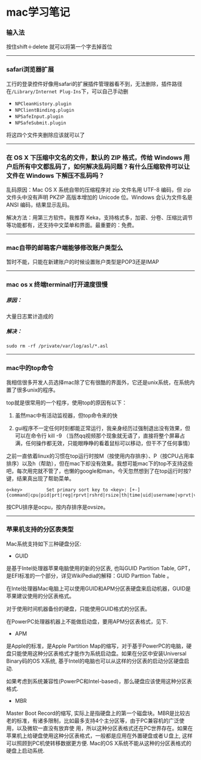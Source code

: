 mac学习笔记
===========

### 输入法

按住shift＋delete 就可以将第一个字去掉首位

---

### safari浏览器扩展

工行的登录控件好像用safari的扩展插件管理器看不到，无法删除，插件路径在`/Library/Internet Plug-Ins`下，可以自己手动删

* `NPCleanHistory.plugin`
* `NPClientBinding.plugin`
* `NPSafeInput.plugin`
* `NPSafeSubmit.plugin`

将这四个文件夹删除应该就可以了

---

### 在 OS X 下压缩中文名的文件，默认的 ZIP 格式，传给 Windows 用户后所有中文都乱码了，如何解决乱码问题？有什么压缩软件可以让文件在 Windows 下解压不乱码吗？

乱码原因：Mac OS X 系统自带的压缩程序对 zip 文件名用 UTF-8 编码，但 zip 文件头中没有声明 PKZIP 高版本增加的 Unicode 位。Windows 会认为文件名是 ANSI 编码，结果显示乱码。

解决方法：用第三方软件。我推荐 Keka，支持格式多，加密、分卷、压缩比调节等功能都有，还支持中文菜单和界面。最重要的：免费。

---

### mac自带的邮箱客户端能够修改账户类型么

暂时不能，只能在新建账户的时候设置账户类型是POP3还是IMAP

---

### mac os x 终端terminal打开速度很慢

##### 原因：

大量日志累计造成的

##### 解决：

    sudo rm -rf /private/var/log/asl/*.asl

---

### mac中的top命令

我相信很多开发人员选择mac除了它有很酷的界面外，它还是unix系统，在系统内置了很多unix的程序。

top就是很常用的一个程序，使用top的原因有以下：

1. 虽然mac中有活动监视器，但top命令来的快

2. gui程序不一定任何时刻都能正常运行，我亲身经历过强制退出没有效果，但可以在命令行 kill -9 <pid>（当然qq视频那个现象就无语了，直接将整个屏幕占满，任何操作都无效，只能眼睁睁的看着鼠标可以移动，但干不了任何事情）

之前一直依着linux的习惯在top运行时按M（按使用内存排序）、P（按CPU占用率排序）以及h（帮助），但在mac下却没有效果。我想可能mac下的top不支持这些吧，每次用完就不管了，也懒的google和man，今天忽然想到了在top运行时按?键，结果真出现了帮助菜单。

    o<key>         Set primary sort key to <key>: [+-]
    {command|cpu|pid|prt|reg|rprvt|rshrd|rsize|th|time|uid|username|vprvt|vsize}.

按CPU排序是ocpu，按内存排序是ovsize。

---

### 苹果机支持的分区表类型

Mac系统支持如下三种硬盘分区:

* GUID

是基于Intel处理器苹果电脑使用的新的分区表, 也叫GUID Partition Table, GPT，是EFI标准的一个部分，详见WikiPedia的解释：GUID Parttion Table 。

在Intel处理器Mac电脑上可以使用GUID和APM分区表硬盘来启动机器，GUID是苹果建议使用的分区表格式。

对于使用时间机器备份的硬盘，只能使用GUID格式的分区表。

在PowerPC处理器机器上不能做启动盘，要用APM分区表格式，见下.

* APM

是Apple的标准，是Apple Partition Map的缩写，对于基于PowerPC的电脑，硬盘只能使用这种分区表格式才能作为系统启动盘。如果在分区中安装Universal Binary码的OS X系统, 基于Intel的电脑也可以从这样的分区表的启动分区硬盘启动.

如果考虑到系统兼容性(PowerPC和Intel-based)，那么硬盘应该使用这种分区表格式.

* MBR

Master Boot Record的缩写, 实际上是指硬盘上的第一个磁盘块。MBR是比较古老的标准，有诸多限制，比如最多支持4个主分区等，由于PC兼容机的广泛使用，以及微软一直没有放弃使 用，所以这种分区表格式还在PC世界存在。如果在苹果机上给硬盘使用这种分区表格式，一般都是应用在外置硬盘或者Ｕ盘上, 这样可以照顾到PC机使转移数据更方便. Mac的OS X系统不能从这种的分区表格式的硬盘上启动系统.
